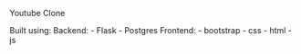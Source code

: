 Youtube Clone

Built using:
	Backend:
		- Flask
  		- Postgres
	Frontend:
		- bootstrap
		- css
		- html
		- js